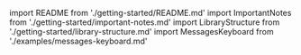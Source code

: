 import README from './getting-started/README.md'
import ImportantNotes from './getting-started/important-notes.md'
import LibraryStructure from './getting-started/library-structure.md'
import MessagesKeyboard from './examples/messages-keyboard.md'